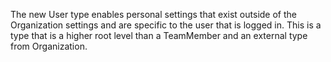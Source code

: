 The new User type enables personal settings that exist outside of the Organization settings and are specific to the user that is logged in.  This is a type that is a higher root level than a TeamMember and an external type from Organization.